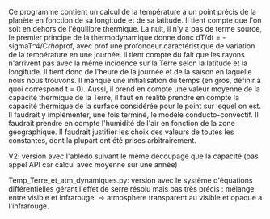 Ce programme contient un calcul de la température à un point précis de la planète en fonction de sa longitude et de sa latitude.
Il tient compte que l'on soit en dehors de l'équilibre thermique. La nuit, il n'y a pas de terme source, le premier principe de la thermodynamique donne donc dT/dt = -sigmaT^4/C*rho*prof, avec prof une profondeur caractéristique de variation de la température en une journée.
Il tient compte du fait que les rayons n'arrivent pas avec la même incidence sur la Terre selon la latitude et la longitude.
Il tient donc de l'heure de la journée et de la saison en laquelle nous nous trouvons.
Il manque une initialisation du temps (en gros, définir à quoi correspond t = 0).
Aussi, il prend en compte une valeur moyenne de la capacité thermique de la Terre, il faut en réalité prendre en compte la capacité thermique de la surface considérée pour le point sur lequel on est.
Il faudrait y implémenter, une fois terminé, le modèle conducto-convectif.
Il faudrait prendre en compte l'humidité de l'air en fonction de la zone géographique.
Il faudrait justifier les choix des valeurs de toutes les constantes, dont la plupart ont été prises arbitrairement.

V2: version avec l'ablédo suivant le même découpage que la capacité 
(pas appel API car calcul avec moyenne sur une année)

Temp_Terre_et_atm_dynamiques.py: version avec le système d'équations différentielles gérant l'effet de serre résolu mais pas très précis : mélange entre visible et infrarouge.
-> atmosphere transparent au visible et opaque a l'infrarouge.
